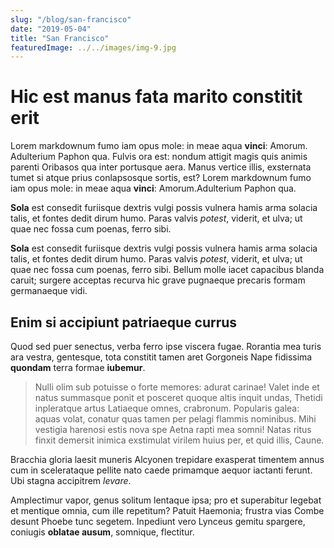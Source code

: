 ```yaml
---
slug: "/blog/san-francisco"
date: "2019-05-04"
title: "San Francisco"
featuredImage: ../../images/img-9.jpg
---
```


# Hic est manus fata marito constitit erit


Lorem markdownum fumo iam opus mole: in meae aqua **vinci**: Amorum. Adulterium
Paphon qua. Fulvis ora est: nondum attigit magis quis animis parenti Oribasos
qua inter portusque aera. Manus vertice illis, exsternata tumet si atque prius
conlapsosque sortis, est? Lorem markdownum fumo iam opus mole: in meae aqua **vinci**: Amorum.Adulterium
Paphon qua.

**Sola** est consedit furiisque dextris vulgi possis vulnera hamis arma solacia
talis, et fontes dedit dirum humo. Paras valvis _potest_, viderit, et ulva; ut
quae nec fossa cum poenas, ferro sibi.

**Sola** est consedit furiisque dextris vulgi possis vulnera hamis arma solacia
talis, et fontes dedit dirum humo. Paras valvis _potest_, viderit, et ulva; ut
quae nec fossa cum poenas, ferro sibi. Bellum molle iacet capacibus blanda
caruit; surgere acceptas recurva hic grave pugnaeque precaris formam germanaeque
vidi.

## Enim si accipiunt patriaeque currus

Quod sed puer senectus, verba ferro ipse viscera fugae. Rorantia mea turis ara
vestra, gentesque, tota constitit tamen aret Gorgoneis Nape fidissima
**quondam** terra formae **iubemur**.

> Nulli olim sub potuisse o forte memores: adurat carinae! Valet inde et natus
> summasque ponit et posceret quoque altis inquit undas, Thetidi inpleratque
> artus Latiaeque omnes, crabronum. Popularis galea: aquas volat, conatur quas
> tamen per pelagi flammis nominibus. Mihi vestigia harenosi estis nova spe
> Aetna rapti mea somni! Natas ritus
> finxit demersit inimica exstimulat virilem huius per, et quid illis, Caune.

Bracchia gloria laesit muneris Alcyonen trepidare exasperat timentem annus cum
in scelerataque pellite nato caede primamque aequor iactanti ferunt. Ubi stagna
accipitrem _levare_.

Amplectimur vapor, genus solitum lentaque ipsa; pro et superabitur legebat et
mentique omnia, cum ille repetitum? Patuit Haemonia; frustra vias Combe desunt
Phoebe tunc segetem. Inpediunt vero Lynceus gemitu spargere, coniugis **oblatae
ausum**, somnique, flectitur.
